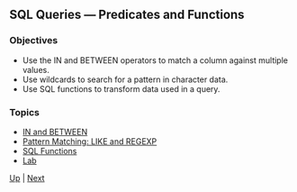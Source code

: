 ## SQL Queries — Predicates and Functions

### Objectives

* Use the IN and BETWEEN operators to match a column against multiple values.
* Use wildcards to search for a pattern in character data.
* Use SQL functions to transform data used in a query.

### Topics

* [IN and BETWEEN](InBetween.md)
* [Pattern Matching: LIKE and REGEXP](LikeRegexp.md)
* [SQL Functions](Functions.md)
* [Lab](Lab.md)

[Up](../README.md) | [Next](InBetween.md)
